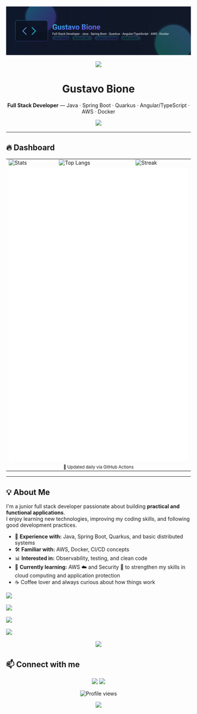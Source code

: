 <!-- Banner -->
<p align="center">
  <img src="./assets/gustavo-bione-banner.svg" alt="Gustavo Bione — Full Stack Developer" />
</p>

<!-- Animated divider -->
<p align="center">
  <img src="https://capsule-render.vercel.app/api?type=wave&color=0:22D3EE,100:7C3AED&height=90&section=header&reversal=true&fontColor=ffffff&descAlign=50" />
</p>

<h1 align="center">Gustavo Bione</h1>
<p align="center">
  <b>Full Stack Developer</b> — Java · Spring Boot · Quarkus · Angular/TypeScript · AWS · Docker
</p>

<!-- Skills -->
<p align="center">
  <img src="https://skillicons.dev/icons?i=java,spring,quarkus,angular,ts,js,postgres,mongodb,aws,docker,git&theme=dark&perline=11"/>
</p>

---

## 🔥 Dashboard
<table align="center">
  <tr>
    <td>
      <img src="https://github-readme-stats.vercel.app/api?username=bione-dev&show_icons=true&theme=tokyonight&hide_border=true&count_private=true" alt="Stats"/>
    </td>
    <td>
      <img src="https://github-readme-stats.vercel.app/api/top-langs/?username=bione-dev&layout=compact&theme=tokyonight&hide_border=true" alt="Top Langs"/>
    </td>
    <td>
      <img src="https://streak-stats.demolab.com?user=bione-dev&theme=tokyonight&hide_border=true" alt="Streak"/>
    </td>
  </tr>
  <tr>
    <td colspan="3" align="center">
      <img src="./assets/metrics.svg" alt="GitHub metrics dashboard (auto)" />
      <br/><sub>📌 Updated daily via GitHub Actions</sub>
    </td>
  </tr>
</table>

---

## 💡 About Me

I'm a junior full stack developer passionate about building **practical and functional applications**.  
I enjoy learning new technologies, improving my coding skills, and following good development practices.

- 🚀 **Experience with:** Java, Spring Boot, Quarkus, and basic distributed systems  
- 🛠️ **Familiar with:** AWS, Docker, CI/CD concepts  
- 📊 **Interested in:** Observability, testing, and clean code  
- 🌱 **Currently learning:** AWS ☁️ and Security 🔐 to strengthen my skills in cloud computing and application protection  
- ☕ Coffee lover and always curious about how things work
 <p>
  <img src="https://img.shields.io/badge/Experience%20with-Java%20|%20Spring%20Boot%20|%20Quarkus-blue?style=for-the-badge" />
</p>
<p>
  <img src="https://img.shields.io/badge/Familiar%20with-AWS%20|%20Docker%20|%20CI%2FCD-orange?style=for-the-badge" />
</p>
<p>
  <img src="https://img.shields.io/badge/Interested%20in-Observability%20|%20Testing%20|%20Clean%20Code-green?style=for-the-badge" />
</p>
<p>
  <img src="https://img.shields.io/badge/Currently%20Learning-AWS%20☁️%20|%20Security%20🔐-purple?style=for-the-badge" />
</p>

<!-- Section divider image -->
<p align="center">
  <img src="https://capsule-render.vercel.app/api?type=waving&color=0:7C3AED,100:22D3EE&height=80&section=footer"/>
</p>

## 📫 Connect with me
<p align="center">
  <a href="https://www.linkedin.com/in/gustavo-bione-539ba1174"><img src="https://img.shields.io/badge/LinkedIn-0A66C2?style=for-the-badge&logo=linkedin&logoColor=white"/></a>
  <a href="mailto:gustavobione.dev@gmail.com"><img src="https://img.shields.io/badge/Email-D14836?style=for-the-badge&logo=gmail&logoColor=white"/></a>
</p>

<p align="center">
  <img src="https://komarev.com/ghpvc/?username=bione-dev&color=7C3AED&style=flat-square" alt="Profile views"/>
</p>

<!-- Animated divider -->
<p align="center">
  <img src="https://capsule-render.vercel.app/api?type=wave&color=0:22D3EE,100:7C3AED&height=90&section=header&reversal=true&fontColor=ffffff&descAlign=50" />
</p>

